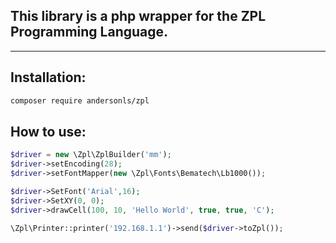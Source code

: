 ## This library is a php wrapper for the ZPL Programming Language.
---
## Installation:

```bash
composer require andersonls/zpl
```

## How to use:

```php
$driver = new \Zpl\ZplBuilder('mm');
$driver->setEncoding(28);
$driver->setFontMapper(new \Zpl\Fonts\Bematech\Lb1000());

$driver->SetFont('Arial',16);
$driver->SetXY(0, 0);
$driver->drawCell(100, 10, 'Hello World', true, true, 'C');

\Zpl\Printer::printer('192.168.1.1')->send($driver->toZpl());
```
